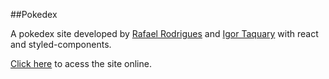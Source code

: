 ##Pokedex

A pokedex site developed by [Rafael Rodrigues](https://github.com/rafael2903/) and [Igor Taquary](https://github.com/igortaquary) with react and styled-components.

[Click here]() to acess the site online.
